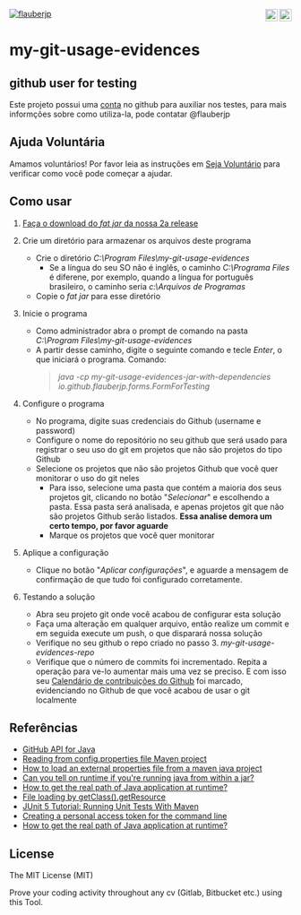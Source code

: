 [![flauberjp](https://circleci.com/gh/flauberjp/my-git-usage-evidences.svg?style=shield)](https://circleci.com/gh/flauberjp/my-git-usage-evidences/tree/master) <a href="README.pt_br.md"><img align="right" src="https://emojipedia-us.s3.dualstack.us-west-1.amazonaws.com/thumbs/240/google/241/flag-brazil_1f1e7-1f1f7.png" width="22"></a> <a href="../README.md"><img align="right" src="https://emojipedia-us.s3.dualstack.us-west-1.amazonaws.com/thumbs/240/google/241/flag-united-states_1f1fa-1f1f8.png" width="22"></a>
 

# my-git-usage-evidences



## github user for testing

Este projeto possui uma [conta](https://github.com/mygitusageevicencesapp) no github para auxiliar nos testes, para mais informções sobre como utiliza-la, pode contatar @flauberjp

## Ajuda Voluntária
Amamos voluntários! Por favor leia as instruções em [Seja Voluntário](CONTRIBUTING.pt_br.md) para verificar como você pode começar a ajudar.

## Como usar

1. [Faça o download do _fat jar_ da nossa 2a release](https://github.com/flauberjp/my-git-usage-evidences/releases/tag/1.1-SNAPSHOT)

2. Crie um diretório para armazenar os arquivos deste programa
    * Crie o diretório _C:\Program Files\my-git-usage-evidences_
      * Se a língua do seu SO não é inglês, o caminho _C:\Programa Files_ é diferene, 
       por exemplo, quando a língua for português brasileiro, o caminho seria _c:\Arquivos de Programas_
    * Copie o _fat jar_ para esse diretório

3. Inicie o programa
    * Como administrador abra o prompt de comando 
    na pasta _C:\Program Files\my-git-usage-evidences_
    * A partir desse caminho, digite o seguinte comando e tecle _Enter_, o que iniciará o programa. 
    Comando: 
      > _java -cp my-git-usage-evidences-jar-with-dependencies io.github.flauberjp.forms.FormForTesting_

4. Configure o programa
    * No programa, digite suas credenciais do Github 
    (username e password)
    * Configure o nome do repositório no seu github que será usado
    para registrar o seu uso do git em projetos que não são projetos 
    do tipo Github
    * Selecione os projetos que não são projetos Github que você quer
    monitorar o uso do git neles
      * Para isso, selecione uma pasta que contém a maioria dos seus
      projetos git, clicando no botão "_Selecionar_" e escolhendo a pasta.
      Essa pasta será analisada, e apenas projetos git que não são projetos
      Github serão listados. 
      **Essa analise demora um certo tempo, por favor aguarde**
      * Marque os projetos que você quer monitorar

5. Aplique a configuração
    * Clique no botão "_Aplicar configurações_", e aguarde a mensagem
    de confirmação de que tudo foi configurado corretamente. 

6. Testando a solução
    * Abra seu projeto git onde você acabou de configurar esta solução
    * Faça uma alteração em qualquer arquivo, então realize um commit 
    e em seguida execute um push, o que disparará nossa solução
    * Verifique no seu github o repo criado no passo 3. _my-git-usage-evidences-repo_
    * Verifique que o número de commits foi incrementado. 
    Repita a operação para ve-lo aumentar mais uma vez se preciso.
    E com isso seu [Calendário de contribuições do Github](https://help.github.com/pt/github/setting-up-and-managing-your-github-profile/viewing-contributions-on-your-profile#contributions-calendar) 
    foi marcado, evidenciando no Github de que você acabou de usar o git localmente

## Referências
- [GitHub API for Java](https://github-api.kohsuke.org/)
- [Reading from config.properties file Maven project](https://stackoverflow.com/questions/35008377/reading-from-config-properties-file-maven-project)
- [How to load an external properties file from a maven java project](https://stackoverflow.com/questions/34712885/how-to-load-an-external-properties-file-from-a-maven-java-project)
- [Can you tell on runtime if you're running java from within a jar?](https://stackoverflow.com/questions/482560/can-you-tell-on-runtime-if-youre-running-java-from-within-a-jar)
- [How to get the real path of Java application at runtime?](https://stackoverflow.com/questions/4032957/how-to-get-the-real-path-of-java-application-at-runtime)
- [File loading by getClass().getResource](https://stackoverflow.com/questions/14089146/file-loading-by-getclass-getresource)
- [JUnit 5 Tutorial: Running Unit Tests With Maven](https://www.petrikainulainen.net/programming/testing/junit-5-tutorial-running-unit-tests-with-maven/)
- [Creating a personal access token for the command line](https://help.github.com/en/github/authenticating-to-github/creating-a-personal-access-token-for-the-command-line)
- [How to get the real path of Java application at runtime?](https://stackoverflow.com/a/43553093/6771132)

## License
The MIT License (MIT)

Prove your coding activity throughout any cv (Gitlab, Bitbucket etc.)  using this Tool. 

